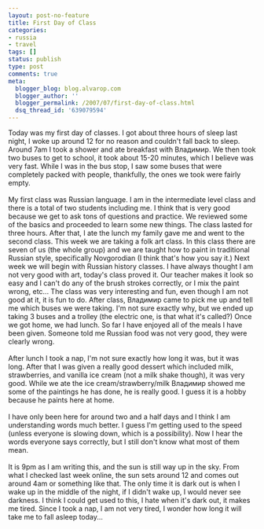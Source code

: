 ```yaml
---
layout: post-no-feature
title: First Day of Class
categories:
- russia
- travel
tags: []
status: publish
type: post
comments: true
meta:
  blogger_blog: blog.alvarop.com
  blogger_author: ''
  blogger_permalink: /2007/07/first-day-of-class.html
  dsq_thread_id: '639079594'
---
```

Today was my first day of classes. I got about three hours of sleep last night, I woke up around 12 for no reason and couldn't fall back to sleep. Around 7am I took a shower and ate breakfast with Владимир. We then took two buses to get to school, it took about 15-20 minutes, which I believe was very fast. While I was in the bus stop, I saw some buses that were completely packed with people, thankfully, the ones we took were fairly empty.<br /><br />My first class was Russian language. I am in the intermediate level class and there is a total of two students including me. I think that is very good because we get to ask tons of questions and practice. We reviewed some of the basics and proceeded to learn some new things. The class lasted for three hours. After that, I ate the lunch my family gave me and went to the second class. This week we are taking a folk art class. In this class there are seven of us (the whole group) and we are taught how to paint in traditional Russian style, specifically Novgorodian (I think that's how you say it.) Next week we will begin with Russian history classes. I have always thought I am not very good with art, today's class proved it. Our teacher makes it look so easy and I can't do any of the brush strokes correctly, or I mix the paint wrong, etc... The class was very interesting and fun, even though I am not good at it, it is fun to do. After class,  Владимир came to pick me up and tell me which buses we were taking. I'm not sure exactly why, but we ended up taking 3 buses and a trolley (the electric one, is that what it's called?) Once we got home, we had lunch. So far I have enjoyed all of the meals I have been given. Someone told me Russian food was not very good, they were clearly wrong.<br /><br />After lunch I took a nap, I'm not sure exactly how long it was, but it was long. After that I was given a really good dessert which included milk, strawberries, and vanilla ice cream (not a milk shake though), it was very good. While we ate the ice cream/strawberry/milk Владимир showed me some of the paintings he has done, he is really good. I guess it is a hobby because he paints here at home. <br /><br />I have only been here for around two and a half days and I think I am understanding words much better. I guess I'm getting used to the speed (unless everyone is slowing down, which is a possibility). Now I hear the words everyone says correctly, but I still don't know what most of them mean.<br /><br />It is 9pm as I am writing this, and the sun is still way up in the sky. From what I checked last week online, the sun sets around 12 and comes out around 4am or something like that. The only time it is dark out is when I wake up in the middle of the night, if I didn't wake up, I would never see darkness. I think I could get used to this, I hate when it's dark out, it makes me tired. Since I took a nap, I am not very tired, I wonder how long it will take me to fall asleep today...
